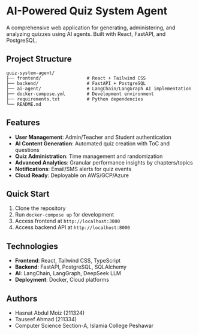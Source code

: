 # AI-Powered Quiz System Agent

A comprehensive web application for generating, administering, and analyzing quizzes using AI agents. Built with React, FastAPI, and PostgreSQL.

## Project Structure

```
quiz-system-agent/
├── frontend/                 # React + Tailwind CSS
├── backend/                  # FastAPI + PostgreSQL
├── ai-agent/                 # LangChain/LangGraph AI implementation
├── docker-compose.yml        # Development environment
├── requirements.txt          # Python dependencies
└── README.md
```

## Features

- **User Management**: Admin/Teacher and Student authentication
- **AI Content Generation**: Automated quiz creation with ToC and questions
- **Quiz Administration**: Time management and randomization
- **Advanced Analytics**: Granular performance insights by chapters/topics
- **Notifications**: Email/SMS alerts for quiz events
- **Cloud Ready**: Deployable on AWS/GCP/Azure

## Quick Start

1. Clone the repository
2. Run `docker-compose up` for development
3. Access frontend at `http://localhost:3000`
4. Access backend API at `http://localhost:8000`

## Technologies

- **Frontend**: React, Tailwind CSS, TypeScript
- **Backend**: FastAPI, PostgreSQL, SQLAlchemy
- **AI**: LangChain, LangGraph, DeepSeek LLM
- **Deployment**: Docker, Cloud platforms

## Authors

- Hasnat Abdul Moiz (211324)
- Tauseef Ahmad (211334)
- Computer Science Section-A, Islamia College Peshawar
